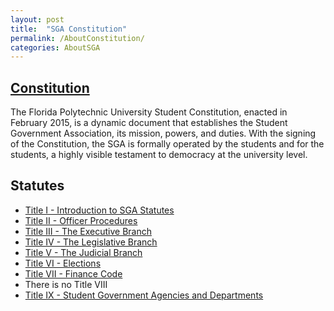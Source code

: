 ```yaml
---
layout: post
title:  "SGA Constitution"
permalink: /AboutConstitution/
categories: AboutSGA
---
```


## [Constitution](/Constitution/)

The Florida Polytechnic University Student Constitution, enacted in February 2015, is a dynamic document that establishes the Student Government Association, its mission, powers, and duties. With the signing of the Constitution, the SGA is formally operated by the students and for the students, a highly visible testament to democracy at the university level.

## Statutes
- [Title I - Introduction to SGA Statutes](/Statutes/TitleI/)
- [Title II - Officer Procedures](/Statutes/TitleII/)
- [Title III - The Executive Branch](/Statutes/TitleIII/)
- [Title IV - The Legislative Branch](/Statutes/TitleIV/)
- [Title V - The Judicial Branch](/Statutes/TitleV/)
- [Title VI - Elections](/Statutes/TitleVI/)
- [Title VII - Finance Code](/Statutes/TitleVII/)
- There is no Title VIII
- [Title IX - Student Government Agencies and Departments](/Statutes/TitleIX/)
